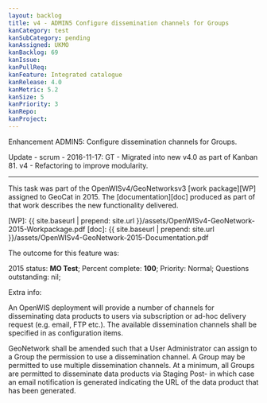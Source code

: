 ```yaml
---
layout: backlog
title: v4 - ADMIN5 Configure dissemination channels for Groups
kanCategory: test
kanSubCategory: pending
kanAssigned: UKMO
kanBacklog: 69
kanIssue:
kanPullReq:
kanFeature: Integrated catalogue
kanRelease: 4.0
kanMetric: 5.2
kanSize: 5
kanPriority: 3
kanRepo:
kanProject:
---
```

Enhancement ADMIN5: Configure dissemination channels for Groups.

Update - scrum - 2016-11-17: GT - Migrated into new v4.0 as part of Kanban 81. v4 - Refactoring to improve modularity.

---

This task was part of the OpenWISv4/GeoNetworksv3 [work package][WP] assigned to GeoCat in 2015.  The [documentation][doc] produced as part of that work describes the new functionality delivered.

[WP]: {{ site.baseurl | prepend: site.url }}/assets/OpenWISv4-GeoNetwork-2015-Workpackage.pdf
[doc]: {{ site.baseurl | prepend: site.url }}/assets/OpenWISv4-GeoNetwork-2015-Documentation.pdf

The outcome for this feature was:

2015 status: **MO Test**; Percent complete: **100**; Priority: Normal; Questions outstanding: nil;

Extra info:

An OpenWIS deployment will provide a number of channels for disseminating data products to users via subscription or ad-hoc delivery request (e.g. email, FTP etc.).
The available dissemination channels shall be specified in as configuration items.

GeoNetwork shall be amended such that a User Administrator can assign to a Group the permission to use a dissemination channel. A Group may be permitted to use multiple dissemination channels. At a minimum, all Groups are permitted to disseminate data products via Staging Post- in which case an email notification is generated indicating the URL of the data product that has been generated.
